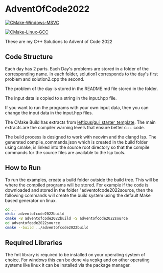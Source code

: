 # AdventOfCode2022

[![CMake-Windows-MSVC](https://github.com/MathewBensonCode/AdventOfCode2022/actions/workflows/windows_cmake.yml/badge.svg)](https://github.com/MathewBensonCode/AdventOfCode2022/actions/workflows/windows_cmake.yml)

[![CMake-Linux-GCC](https://github.com/MathewBensonCode/AdventOfCode2022/actions/workflows/cmake.yml/badge.svg)](https://github.com/MathewBensonCode/AdventOfCode2022/actions/workflows/cmake.yml)

These are my C++ Solutions to Advent of Code 2022

## Code Structure

Each day has 2 parts. Each Day's problems are stored in a folder of the corresponding name. In each folder, solution1 corresponds to the day's first problem and solution2.cpp the second.

The problem of the day is stored in the README.md file stored in the folder.

The input data is copied to a string in the input<daynumber>.hpp file.

If you want to run the programs with your own input data, then you can change the input data in the input<day number>.hpp files.

The CMake Build has extracts from [lefticus/gui_starter_template](https://github.com/cpp-best-practices/gui_starter_template). The main extracts are the compiler warning levels that ensure better c++ code.

The build process is designed to work with neovim and the clangd lsp. The generated compile_commands.json which is created in the build folder using cmake, is linked into the source root directory so that the compile commands for the source files are available to the lsp tools. 


## How to Run

To run the examples, create a build folder outside the build tree. This will be where the compiled programs will be stored. For example if the code is downloaded and stored in the folder "adventofcode2022source, then the following commands will create the build system using the default Make based generator on linux.

```bash
cd ..
mkdir adventofcode2022build
cmake -B adventofcode2022build -S adventofcode2022source
cd adventofcode2022source
cmake --build ../adventofcode2022build
```

## Required Libraries

The fmt library is required to be installed on your operating system of choice. For windows this can be done via vcpkg and on other operating systems like linux it can be installed via the package manager. 

